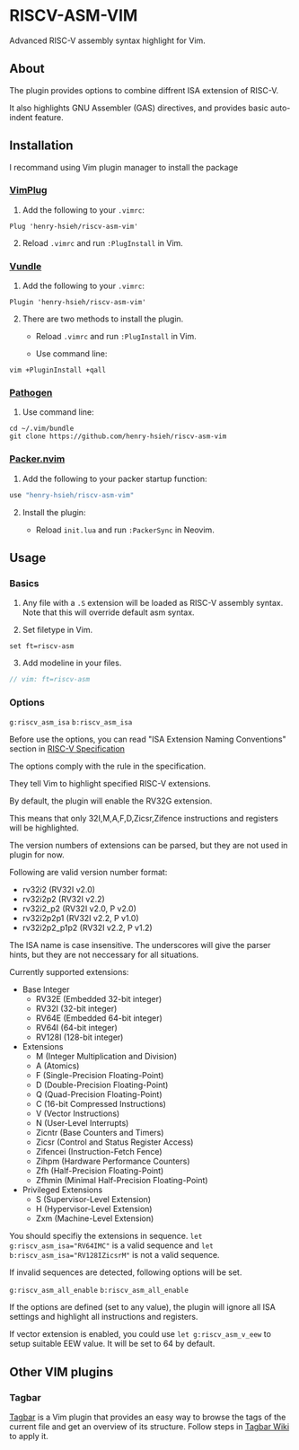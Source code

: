 # RISCV-ASM-VIM

Advanced RISC-V assembly syntax highlight for Vim.

## About

The plugin provides options to combine diffrent ISA extension of RISC-V.

It also highlights GNU Assembler (GAS) directives, and provides basic auto-indent feature.

## Installation

I recommand using Vim plugin manager to install the package

### [VimPlug](https://github.com/junegunn/vim-plug)

1. Add the following to your `.vimrc`:

```VimL
Plug 'henry-hsieh/riscv-asm-vim'
```

2. Reload `.vimrc` and run `:PlugInstall` in Vim.

### [Vundle](https://github.com/VundleVim/Vundle.vim)

1. Add the following to your `.vimrc`:

```VimL
Plugin 'henry-hsieh/riscv-asm-vim'
```

2. There are two methods to install the plugin.

    * Reload `.vimrc` and run `:PlugInstall` in Vim.

    * Use command line:

```Shell
vim +PluginInstall +qall
```

### [Pathogen](https://github.com/tpope/vim-pathogen)

1. Use command line:

```Shell
cd ~/.vim/bundle
git clone https://github.com/henry-hsieh/riscv-asm-vim
```

### [Packer.nvim](https://github.com/wbthomason/packer.nvim)

1. Add the following to your packer startup function:

```lua
use "henry-hsieh/riscv-asm-vim"
```

2. Install the plugin:

    * Reload `init.lua` and run `:PackerSync` in Neovim.

## Usage

### Basics

1. Any file with a `.S` extension will be loaded as RISC-V assembly syntax.
   Note that this will override default asm syntax.

2. Set filetype in Vim.

```VimL
set ft=riscv-asm
```

3. Add modeline in your files.

```c
// vim: ft=riscv-asm
```

### Options

`g:riscv_asm_isa` `b:riscv_asm_isa`

Before use the options, you can read "ISA Extension Naming Conventions" section in [RISC-V Specification](https://github.com/riscv/riscv-isa-manual/releases/download/Ratified-IMAFDQC/riscv-spec-20191213.pdf)

The options comply with the rule in the specification.

They tell Vim to highlight specified RISC-V extensions.

By default, the plugin will enable the RV32G extension.

This means that only 32I,M,A,F,D,Zicsr,Zifence instructions and registers will be highlighted.

The version numbers of extensions can be parsed, but they are not used in plugin for now.

Following are valid version number format:

* rv32i2 (RV32I v2.0)
* rv32i2p2 (RV32I v2.2)
* rv32i2_p2 (RV32I v2.0, P v2.0)
* rv32i2p2p1 (RV32I v2.2, P v1.0)
* rv32i2p2_p1p2 (RV32I v2.2, P v1.2)

The ISA name is case insensitive. The underscores will give the parser hints, but they are not neccessary for all situations.

Currently supported extensions:

* Base Integer
    * RV32E (Embedded 32-bit integer)
    * RV32I (32-bit integer)
    * RV64E (Embedded 64-bit integer)
    * RV64I (64-bit integer)
    * RV128I (128-bit integer)
* Extensions
    * M (Integer Multiplication and Division)
    * A (Atomics)
    * F (Single-Precision Floating-Point)
    * D (Double-Precision Floating-Point)
    * Q (Quad-Precision Floating-Point)
    * C (16-bit Compressed Instructions)
    * V (Vector Instructions)
    * N (User-Level Interrupts)
    * Zicntr (Base Counters and Timers)
    * Zicsr (Control and Status Register Access)
    * Zifencei (Instruction-Fetch Fence)
    * Zihpm (Hardware Performance Counters)
    * Zfh (Half-Precision Floating-Point)
    * Zfhmin (Minimal Half-Precision Floating-Point)
* Privileged Extensions
    * S (Supervisor-Level Extension)
    * H (Hypervisor-Level Extension)
    * Zxm (Machine-Level Extension)

You should specifiy the extensions in sequence. `let g:riscv_asm_isa="RV64IMC"` is a valid sequence and `let b:riscv_asm_isa="RV128IZicsrM"` is not a valid sequence.

If invalid sequences are detected, following options will be set.

`g:riscv_asm_all_enable` `b:riscv_asm_all_enable`

If the options are defined (set to any value), the plugin will ignore all ISA settings and highlight all instructions and registers.

If vector extension is enabled, you could use `let g:riscv_asm_v_eew` to setup suitable EEW value. It will be set to 64 by default.

## Other VIM plugins

### Tagbar
[Tagbar](https://github.com/preservim/tagbar) is a Vim plugin that provides an easy way to browse the tags of the current file and get an overview of its structure. Follow steps in [Tagbar Wiki](https://github.com/preservim/tagbar/wiki#risc-v-asm) to apply it.
